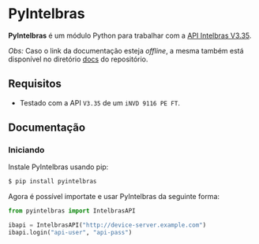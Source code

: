 # PyIntelbras

**PyIntelbras** é um módulo Python para trabalhar com a [API Intelbras V3.35](https://botminio.apps.intelbras.com.br/sdk-api/HTTP%20API%20V3.35_Intelbras.pdf).

*Obs:* Caso o link da documentação esteja *offline*, a mesma também está disponível no diretório [docs](docs) do repositório.

## Requisitos

- Testado com a API `V3.35` de um `iNVD 9116 PE FT`.

## Documentação

### Iniciando

Instale PyIntelbras usando pip:

```bash
$ pip install pyintelbras
```

Agora é possível importate e usar PyIntelbras da seguinte forma:

```python
from pyintelbras import IntelbrasAPI

ibapi = IntelbrasAPI("http://device-server.example.com")
ibapi.login("api-user", "api-pass")
```
